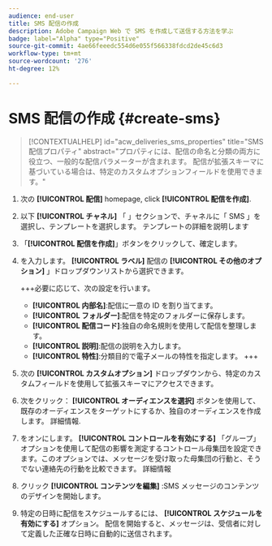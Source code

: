 ```yaml
---
audience: end-user
title: SMS 配信の作成
description: Adobe Campaign Web で SMS を作成して送信する方法を学ぶ
badge: label="Alpha" type="Positive"
source-git-commit: 4ae66feeedc554d6e055f566338fdcd2de45c6d3
workflow-type: tm+mt
source-wordcount: '276'
ht-degree: 12%

---
```


# SMS 配信の作成 {#create-sms}

>[!CONTEXTUALHELP]
>id="acw_deliveries_sms_properties"
>title="SMS 配信プロパティ"
>abstract="プロパティには、配信の命名と分類の両方に役立つ、一般的な配信パラメーターが含まれます。 配信が拡張スキーマに基づいている場合は、特定のカスタムオプションフィールドを使用できます。"

1. 次の **[!UICONTROL 配信]** homepage, click **[!UICONTROL 配信を作成]**.

1. 以下 **[!UICONTROL チャネル]** 「 」セクションで、チャネルに「 SMS 」を選択し、テンプレートを選択します。 テンプレートの詳細を説明します

1. 「**[!UICONTROL 配信を作成]**」ボタンをクリックして、確定します。

1. を入力します。 **[!UICONTROL ラベル]** 配信の **[!UICONTROL その他のオプション]** 」ドロップダウンリストから選択できます。

   +++必要に応じて、次の設定を行います。
   * **[!UICONTROL 内部名]**:配信に一意の ID を割り当てます。
   * **[!UICONTROL フォルダー]**:配信を特定のフォルダーに保存します。
   * **[!UICONTROL 配信コード]**:独自の命名規則を使用して配信を整理します。
   * **[!UICONTROL 説明]**:配信の説明を入力します。
   * **[!UICONTROL 特性]**:分類目的で電子メールの特性を指定します。
+++

1. 次の **[!UICONTROL カスタムオプション]** ドロップダウンから、特定のカスタムフィールドを使用して拡張スキーマにアクセスできます。

1. 次をクリック： **[!UICONTROL オーディエンスを選択]** ボタンを使用して、既存のオーディエンスをターゲットにするか、独自のオーディエンスを作成します。 詳細情報.

1. をオンにします。 **[!UICONTROL コントロールを有効にする]** 「グループ」オプションを使用して配信の影響を測定するコントロール母集団を設定できます。このオプションでは、メッセージを受け取った母集団の行動と、そうでない連絡先の行動を比較できます。 詳細情報

1. クリック **[!UICONTROL コンテンツを編集]** :SMS メッセージのコンテンツのデザインを開始します。

1. 特定の日時に配信をスケジュールするには、 **[!UICONTROL スケジュールを有効にする]** オプション。 配信を開始すると、メッセージは、受信者に対して定義した正確な日時に自動的に送信されます。

